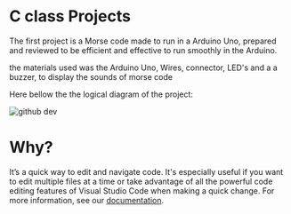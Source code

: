 # C class Projects 

The first project is a Morse code made to run in a Arduino Uno, prepared and reviewed to be efficient and effective to run smoothly in the Arduino.

the materials used was the Arduino Uno, Wires, connector, LED's and a a buzzer, to display the sounds of morse code

Here bellow the the logical diagram of the project:

![github dev](https://pin.it/7eIKGbq9G)

# Why?
It’s a quick way to edit and navigate code. It's especially useful if you want to edit multiple files at a time or take advantage of all the powerful code editing features of Visual Studio Code when making a quick change. For more information, see our [documentation](https://github.co/codespaces-editor-help).
